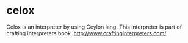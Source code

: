 # celox
Celox is an interpreter by using Ceylon lang. This interpreter is part of crafting interpreters book. http://www.craftinginterpreters.com/
